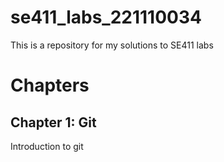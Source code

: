# se411_labs_221110034
This is a repository for my solutions to SE411 labs

# Chapters

## Chapter 1: Git
Introduction to git
